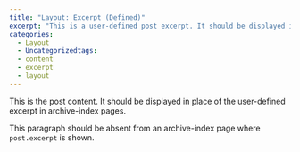 ```yaml
---
title: "Layout: Excerpt (Defined)"
excerpt: "This is a user-defined post excerpt. It should be displayed in place of the post content in archive-index pages."
categories:
  - Layout
  - Uncategorizedtags:
  - content
  - excerpt
  - layout
---
```


This is the post content. It should be displayed in place of the user-defined excerpt in archive-index pages.

This paragraph should be absent from an archive-index page where `post.excerpt` is shown.